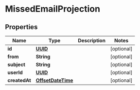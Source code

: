 

# MissedEmailProjection

## Properties

Name | Type | Description | Notes
------------ | ------------- | ------------- | -------------
**id** | [**UUID**](UUID) |  |  [optional]
**from** | **String** |  |  [optional]
**subject** | **String** |  |  [optional]
**userId** | [**UUID**](UUID) |  |  [optional]
**createdAt** | [**OffsetDateTime**](OffsetDateTime) |  |  [optional]



